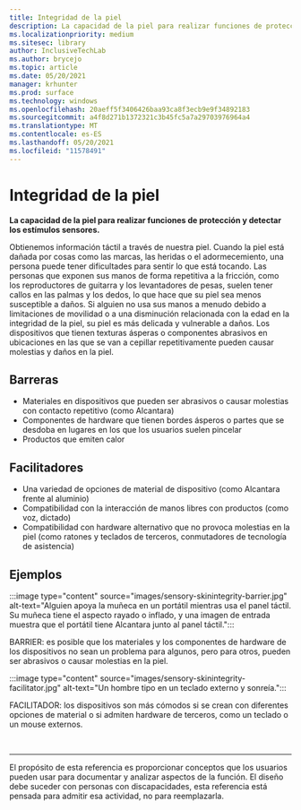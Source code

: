 ```yaml
---
title: Integridad de la piel
description: La capacidad de la piel para realizar funciones de protección y detectar los estímulos sensores
ms.localizationpriority: medium
ms.sitesec: library
author: InclusiveTechLab
ms.author: brycejo
ms.topic: article
ms.date: 05/20/2021
manager: krhunter
ms.prod: surface
ms.technology: windows
ms.openlocfilehash: 20aeff5f3406426baa93ca8f3ecb9e9f34892183
ms.sourcegitcommit: a4f8d271b1372321c3b45fc5a7a29703976964a4
ms.translationtype: MT
ms.contentlocale: es-ES
ms.lasthandoff: 05/20/2021
ms.locfileid: "11578491"
---
```

# <a name="skin-integrity"></a>Integridad de la piel

**La capacidad de la piel para realizar funciones de protección y detectar los estímulos sensores.**

Obtienemos información táctil a través de nuestra piel. Cuando la piel está dañada por cosas como las marcas, las heridas o el adormecemiento, una persona puede tener dificultades para sentir lo que está tocando. Las personas que exponen sus manos de forma repetitiva a la fricción, como los reproductores de guitarra y los levantadores de pesas, suelen tener callos en las palmas y los dedos, lo que hace que su piel sea menos susceptible a daños. Si alguien no usa sus manos a menudo debido a limitaciones de movilidad o a una disminución relacionada con la edad en la integridad de la piel, su piel es más delicada y vulnerable a daños. Los dispositivos que tienen texturas ásperas o componentes abrasivos en ubicaciones en las que se van a cepillar repetitivamente pueden causar molestias y daños en la piel.

## <a name="barriers"></a>Barreras
* Materiales en dispositivos que pueden ser abrasivos o causar molestias con contacto repetitivo (como Alcantara)
* Componentes de hardware que tienen bordes ásperos o partes que se desdoba en lugares en los que los usuarios suelen pincelar
* Productos que emiten calor

## <a name="facilitators"></a>Facilitadores
* Una variedad de opciones de material de dispositivo (como Alcantara frente al aluminio)
* Compatibilidad con la interacción de manos libres con productos (como voz, dictado)
* Compatibilidad con hardware alternativo que no provoca molestias en la piel (como ratones y teclados de terceros, conmutadores de tecnología de asistencia)

## <a name="examples"></a>Ejemplos

:::image type="content" source="images/sensory-skinintegrity-barrier.jpg" alt-text="Alguien apoya la muñeca en un portátil mientras usa el panel táctil. Su muñeca tiene el aspecto rayado o inflado, y una imagen de entrada muestra que el portátil tiene Alcantara junto al panel táctil.":::

BARRIER: es posible que los materiales y los componentes de hardware de los dispositivos no sean un problema para algunos, pero para otros, pueden ser abrasivos o causar molestias en la piel.  

:::image type="content" source="images/sensory-skinintegrity-facilitator.jpg" alt-text="Un hombre tipo en un teclado externo y sonreía.":::

FACILITADOR: los dispositivos son más cómodos si se crean con diferentes opciones de material o si admiten hardware de terceros, como un teclado o un mouse externos. 


&nbsp;

[comment]: # (Instrucción Footer)
___
El propósito de esta referencia es proporcionar conceptos que los usuarios pueden usar para documentar y analizar aspectos de la función. El diseño debe suceder con personas con discapacidades, esta referencia está pensada para admitir esa actividad, no para reemplazarla. 